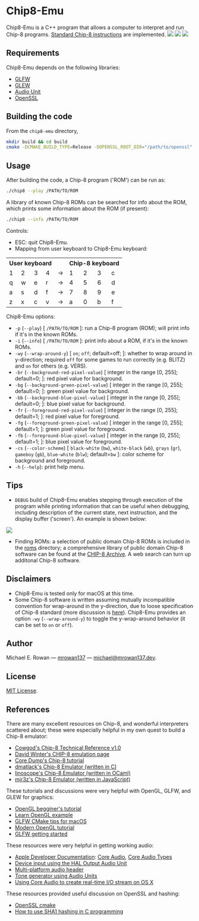 # Chip8-Emu

Chip8-Emu is a C++ program that allows a computer to interpret and run Chip-8
programs.
[Standard Chip-8 instructions](http://devernay.free.fr/hacks/chip8/C8TECH10.HTM#0.0)
are implemented.
<img src="https://github.com/mrowan137/Chip8-Emu/blob/main/docs/demo/space_invaders_demo.gif">
<img src="https://github.com/mrowan137/Chip8-Emu/blob/main/docs/demo/tetris_demo.gif">
<img src="https://github.com/mrowan137/Chip8-Emu/blob/main/docs/demo/flightrunner_demo.gif">


## Requirements

Chip8-Emu depends on the following libraries:
* [GLFW](https://www.glfw.org/)
* [GLEW](https://glew.sourceforge.net/)
* [Audio Unit](https://developer.apple.com/documentation/audiounit)
* [OpenSSL](https://www.openssl.org/)

  
## Building the code

From the `chip8-emu` directory,
```bash
mkdir build && cd build
cmake -DCMAKE_BUILD_TYPE=Release -DOPENSSL_ROOT_DIR="/path/to/openssl" ..
```

## Usage

After building the code, a Chip-8 program ('ROM') can be run as:
```bash
./chip8 --play /PATH/TO/ROM
```

A library of known Chip-8 ROMs can be searched for info about the ROM, which
prints some information about the ROM (if present):
```bash
./chip8 --info /PATH/TO/ROM
```

Controls:
* ESC: quit Chip8-Emu.
* Mapping from user keyboard to Chip8-Emu keyboard:

<table>
  <tr>
    <th colspan="4 style="text-align: center"> User keyboard </td>
    <th colspan="1"> </td>
    <th colspan="4" style="text-align: center"> Chip-8 keyboard </td>
  </tr>
  <tr>
    <td> 1 </td>
    <td> 2 </td>
    <td> 3 </td>
    <td> 4 </td>
    <td> → </td>
    <td> 1 </td>
    <td> 2 </td>
    <td> 3 </td>
    <td> c </td>
  </tr>
  <tr>
    <td> q </td>
    <td> w </td>
    <td> e </td>
    <td> r </td>
    <td> → </td>
    <td> 4 </td>
    <td> 5 </td>
    <td> 6 </td>
    <td> d </td>
  </tr>
  <tr>
    <td> a </td>
    <td> s </td>
    <td> d </td>
    <td> f </td>
    <td> → </td>
    <td> 7 </td>
    <td> 8 </td>
    <td> 9 </td>
    <td> e </td>
  </tr>
  <tr>
    <td> z </td>
    <td> x </td>
    <td> c </td>
    <td> v </td>
    <td> → </td>
    <td> a </td>
    <td> 0 </td>
    <td> b </td>
    <td> f </td>
  </tr>
</table>

Chip8-Emu options:
* `-p` (`--play`) [ `/PATH/TO/ROM` ]: run a Chip-8 program (ROM); will print
    info if it's in the known ROMs.
* `-i` (`--info`) [ `/PATH/TO/ROM` ]: print info about a ROM, if it's in the
    known ROMs.
* `-wy` (`--wrap-around-y`) [ `on`; `off`; default=off; ]: whether to wrap
    around in y-direction; required `off` for some games to run
    correctly (e.g. BLITZ) and `on` for others (e.g. VERS).
* `-br` (`--background-red-pixel-value`) [ integer in the range [0, 255];
    default=0; ]: red pixel value for background.
* `-bg` (`--background-green-pixel-value`) [ integer in the range [0, 255];
    default=0; ]: green pixel value for background.
* `-bb` (`--background-blue-pixel-value`) [ integer in the range [0, 255];
    default=0; ]: blue pixel value for background.
* `-fr` (`--foreground-red-pixel-value`) [ integer in the range [0, 255];
    default=1; ]: red pixel value for foreground.
* `-fg` (`--foreground-green-pixel-value`) [ integer in the range [0, 255];
    default=1; ]: green pixel value for foreground.
* `-fb` (`--foreground-blue-pixel-value`) [ integer in the range [0, 255];
    default=1; ]: blue pixel value for foreground.
* `-cs` (`--color-scheme`) [ `black-white` (`bw`), `white-black` (`wb`),
    `grays` (`gr`), `gameboy` (`gb`), `blue-white` (`blw`); default=`bw` ]:
    color scheme for background and foreground.
* `-h` (`--help`): print help menu.


## Tips

* `DEBUG` build of Chip8-Emu enables stepping through execution of the program
while printing information that can be useful when debugging, including
description of the current state, next instruction, and the display buffer
('screen'). An example is shown below:
<img src="https://github.com/mrowan137/Chip8-Emu/blob/main/docs/demo/debug_demo.png">

* Finding ROMs: a selection of public domain Chip-8 ROMs is included in the
[roms](https://github.com/mrowan137/Chip8-Emu/blob/main/roms) directory; a
comprehensive library of public domain Chip-8 software can be found at the
[CHIP-8 Archive](https://johnearnest.github.io/chip8Archive/). A web search
can turn up additonal Chip-8 software.


## Disclaimers

* Chip8-Emu is tested only for macOS at this time.
* Some Chip-8 software is written assuming mutually incompatible convention for
  wrap-around in the y-direction, due to loose specification of Chip-8 standard
  (more discussion is [here](https://www.reddit.com/r/EmuDev/comments/oro6sn/ywraparound_issue_in_blitz_rom_in_chip8/)).
  Chip8-Emu provides an option `-wy` (`--wrap-around-y`) to toggle the
  y-wrap-around behavior (it can be set to `on` or `off`).


## Author

Michael E. Rowan — [mrowan137](https://github.com/mrowan137) — [michael@mrowan137.dev](mailto:michael@mrowan137.dev).


## License

[MIT License](https://github.com/mrowan137/chip8-emu/blob/main/LICENSE).


## References

There are many excellent resources on Chip-8, and wonderful interpreters
scattered about; these were especially helpful in my own quest to build a Chip-8
emulator:
* [Cowgod's Chip-8 Technical Reference v1.0](http://devernay.free.fr/hacks/chip8/C8TECH10.HTM)
* [David Winter's CHIP-8 emulation page](https://www.pong-story.com/chip8/)
* [Core Dump's Chip-8 tutorial](https://www.youtube.com/watch?v=jWpbHC6DtnU)
* [dmatlack's Chip-8 Emulator (written in C)](https://github.com/dmatlack/chip8)
* [linoscope's Chip-8 Emulator (written in OCaml)](https://github.com/linoscope/caml8/blob/main/bin/caml8.ml)
* [mir3z's Chip-8 Emulator (written in JavaScript)](https://github.com/mir3z/chip8-emu/blob/master/src/chip8-is.js)

These tutorials and discussions were very helpful with OpenGL, GLFW, and GLEW for graphics:
* [OpenGL begginer's tutorial](http://www.opengl-tutorial.org/beginners-tutorials/tutorial-2-the-first-triangle/)
* [Learn OpenGL example](https://learnopengl.com/code_viewer_gh.php?code=src/1.getting_started/4.1.textures/textures.cpp)
* [GLFW CMake tips for macOS](https://stackoverflow.com/questions/49038142/minimal-example-with-glfw-fails-because-of-undefined-symbols-for-architecture-x8)
* [Modern OpenGL tutorial](http://www.opengl-tutorial.org/beginners-tutorials/tutorial-1-opening-a-window/#opening-a-window)
* [GLFW getting started](https://www.glfw.org/docs/3.3/quick.html#quick_include)
  
These resources were very helpful in getting working audio:
* [Apple Developer Documentation](https://developer.apple.com/documentation/): [Core Audio](https://developer.apple.com/documentation/coreaudio),
  [Core Audio Types](https://developer.apple.com/documentation/coreaudiotypes/)
* [Device input using the HAL Output Audio Unit](https://developer.apple.com/library/archive/technotes/tn2091/_index.html)
* [Multi-platform audio header](https://github.com/zserge/beep/blob/master/beep.h)
* [Tone generator using Audio Units](https://christianfloisand.wordpress.com/2013/07/30/building-a-tone-generator-for-ios-using-audio-units/)
* [Using Core Audio to create real-time I/O stream on OS X](https://stackoverflow.com/questions/28513924/how-can-i-use-apples-core-audio-c-api-to-create-a-simple-real-time-i-o-stream)

These resources provided useful discussion on OpenSSL and hashing:
* [OpenSSL cmake](https://stackoverflow.com/questions/45548088/include-openssl-in-a-cmakelist-txt-file)
* [How to use SHA1 hashing in C programming](https://stackoverflow.com/questions/9284420/how-to-use-sha1-hashing-in-c-programming)
